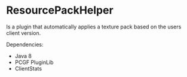 # ResourcePackHelper
Is a plugin that automatically applies a texture pack based on the users client version.

Dependencies:
* Java 8
* PCGF PluginLib
* ClientStats
